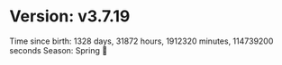 # Version: v3.7.19
Time since birth: 1328 days, 31872 hours, 1912320 minutes, 114739200 seconds
Season: Spring 🌸
